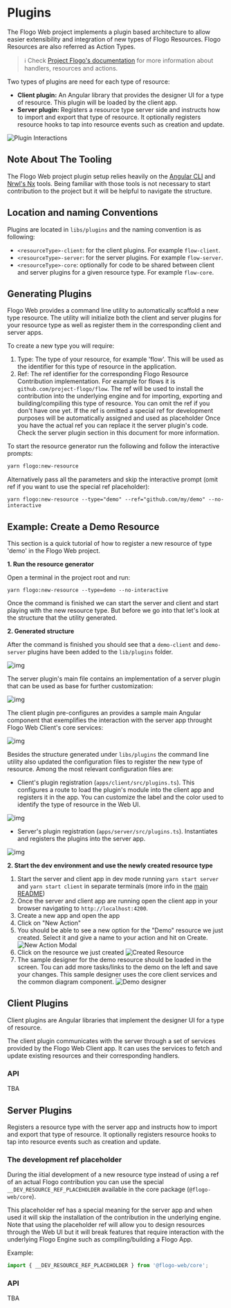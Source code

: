 # Plugins

The Flogo Web project implements a plugin based architecture to allow easier extensibility and integration of new types
of Flogo Resources. Flogo Resources are also referred as Action Types.

> :information_source: Check [Project Flogo's documentation](https://github.com/TIBCOSoftware/flogo) for more information about handlers, resources and actions.

Two types of plugins are need for each type of resource:

- **Client plugin:** An Angular library that provides the designer UI for a type of resource. This plugin will be loaded by the client app.
- **Server plugin:** Registers a resource type server side and instructs how to import and export that type of resource.
  It optionally registers resource hooks to tap into resource events such as creation and update.

![Plugin Interactions](img/plugins-interaction.png)

## Note About The Tooling

The Flogo Web project plugin setup relies heavily on the [Angular CLI](https://cli.angular.io/) and [Nrwl's Nx](https://github.com/nrwl/nx) tools.
Being familiar with those tools is not necessary to start contribution to the project but it will be helpful to navigate the structure.

## Location and naming Conventions

Plugins are located in `libs/plugins` and the naming convention is as following:

- `<resourceType>-client`: for the client plugins. For example `flow-client`.
- `<resourceType>-server`: for the server plugins. For example `flow-server`.
- `<resourceType>-core`: optionally for code to be shared between client and server plugins for a given resource type.
  For example `flow-core`.

## Generating Plugins

Flogo Web provides a command line utility to automatically scaffold a new type resource. The utility will initialize both the client and
server plugins for your resource type as well as register them in the corresponding client and server apps.

To create a new type you will require:

1. Type: The type of your resource, for example 'flow'. This will be used as the identifier for this type of resource in the application.
2. Ref: The ref identifier for the corresponding Flogo Resource Contribution implementation. For example for flows it is `github.com/project-flogo/flow`.
   The ref will be used to install the contribution into the underlying engine and for importing, exporting and building/compiling this type of resource. You
   can omit the ref if you don't have one yet. If the ref is omitted a special ref for development purposes will be automatically assigned and used as placeholder
   Once
   you have the actual ref you can replace it the server plugin's code. Check the server plugin section in this document for more information.

To start the resource generator run the following and follow the interactive prompts:

```bash
yarn flogo:new-resource
```

Alternatively pass all the parameters and skip the interactive prompt (omit ref if you want to use the special ref placeholder):

```
yarn flogo:new-resource --type="demo" --ref="github.com/my/demo" --no-interactive
```

## Example: Create a Demo Resource

This section is a quick tutorial of how to register a new resource of type 'demo' in the Flogo Web project.

**1. Run the resource generator**

Open a terminal in the project root and run:

```
yarn flogo:new-resource --type=demo --no-interactive
```

Once the command is finished we can start the server and client and start playing with the new resource type. But before we go into that
let's look at the structure that the utility generated.

**2. Generated structure**

After the command is finished you should see that a `demo-client` and `demo-server` plugins have been added to the `lib/plugins` folder.

![img](img/plugins-demo-structure.png)

The server plugin's main file contains an implementation of a server plugin that can be used as base for further customization:

![img](img/plugins-server-plugin.png)

The client plugin pre-configures an provides a sample main Angular component that exemplifies the interaction with the server
app throught Flogo Web Client's core services:

![img](img/plugins-client-plugin.png)

Besides the structure generated under `libs/plugins` the command line utility also updated the configuration files to register the new type of resource.
Among the most relevant configuration files are:

- Client's plugin registration (`apps/client/src/plugins.ts`). This configures a route to load the plugin's module into the client app and registers it
  in the app. You can customize the label and the color used to identify the type of resource in the Web UI.

![img](img/plugins-registered-client.png)

- Server's plugin registration (`apps/server/src/plugins.ts`). Instantiates and registers the plugins into the server app.

![img](img/plugins-registered-server.png)

**2. Start the dev environment and use the newly created resource type**

1. Start the server and client app in dev mode running `yarn start server` and `yarn start client` in separate terminals (more info in the [main README](../README.md#run-locally))
2. Once the server and client app are running open the client app in your browser navigating to `http://localhost:4200`.
3. Create a new app and open the app
4. Click on "New Action"
5. You should be able to see a new option for the "Demo" resource we just created. Select it and give a name to your action and hit on Create.
   ![New Action Modal](img/plugins-demo-create-resource.png)
6. Click on the resource we just created
   ![Created Resource](img/plugins-demo-resource-created.png)
7. The sample designer for the demo resource should be loaded in the screen. Tou can add more tasks/links to the demo on the left
   and save your changes. This sample designer uses the core client services and the common diagram component.
   ![Demo designer](img/plugins-demo-editor.png)

## Client Plugins

Client plugins are Angular libraries that implement the designer UI for a type of resource.

The client plugin communicates with the server through a set of services provided by the Flogo Web Client app. It can uses
the services to fetch and update existing resources and their corresponding handlers.

### API

TBA

## Server Plugins

Registers a resource type with the server app and instructs how to import and export that type of resource.
It optionally registers resource hooks to tap into resource events such as creation and update.

### The development ref placeholder

During the iitial development of a new resource type instead of using a ref of an actual Flogo contribution
you can use the special `__DEV_RESOURCE_REF_PLACEHOLDER` available in the core package (`@flogo-web/core`).

This placeholder ref has a special meaning for the server app and when used it will skip the installation of the contribution
in the underlying engine. Note that using the placeholder ref will allow you to design resources through the Web UI but it will break features
that require interaction with the underlying Flogo Engine such as compiling/building a Flogo App.

Example:

```typescript
import { __DEV_RESOURCE_REF_PLACEHOLDER } from '@flogo-web/core';
```

### API

TBA

